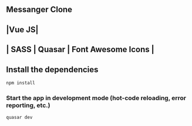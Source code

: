 Messanger Clone
-
|Vue JS|
-
| SASS | Quasar | Font Awesome Icons |
-
## Install the dependencies
```bash
npm install
```

### Start the app in development mode (hot-code reloading, error reporting, etc.)
```bash
quasar dev
```

